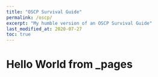 ```yaml
---
title: "OSCP Survival Guide"
permalink: /oscp/
excerpt: "My humble version of an OSCP Survival Guide"
last_modified_at: 2020-07-27
toc: true
---
```


# Hello World from _pages